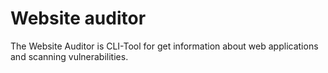 # Website auditor
The Website Auditor is CLI-Tool for get information about web applications and scanning vulnerabilities.
